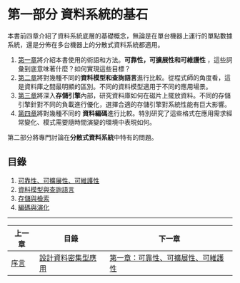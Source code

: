 # 第一部分  資料系統的基石 

本書前四章介紹了資料系統底層的基礎概念，無論是在單台機器上運行的單點數據系統，還是分佈在多台機器上的分散式資料系統都適用。

1. [第一章](ch1.md)將介紹本書使用的術語和方法。**可靠性，可擴展性和可維護性** ，這些詞彙到底意味著什麼？如何實現這些目標？
2. [第二章](ch2.md)將對幾種不同的**資料模型和查詢語言**進行比較。從程式師的角度看，這是資料庫之間最明顯的區別。不同的資料模型適用于不同的應用場景。
3. [第三章](ch3.md)將深入**存儲引擎**內部，研究資料庫如何在磁片上擺放資料。不同的存儲引擎針對不同的負載進行優化，選擇合適的存儲引擎對系統性能有巨大影響。
4. [第四章](ch4)將對幾種不同的 **資料編碼**進行比較。特別研究了這些格式在應用需求經常變化、模式需要隨時間演變的環境中表現如何。

第二部分將專門討論在**分散式資料系統**中特有的問題。


## 目錄

1. [可靠性、可擴展性、可維護性](ch1.md)
2. [資料模型與查詢語言](ch2.md)
3. [存儲與檢索](ch3.md)
4. [編碼與演化](ch4.md) 



------

| 上一章             | 目錄                            | 下一章                                       |
| ------------------ | ------------------------------- | -------------------------------------------- |
| [序言](preface.md) | [設計資料密集型應用](README.md) | [第一章：可靠性、可擴展性、可維護性](ch1.md) |


